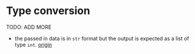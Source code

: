 # Type conversion

TODO: ADD MORE

- the passed in data is in `str` format but the output is expected as a list of type `int`. [origin](./exercise-concepts/matrix.md)
